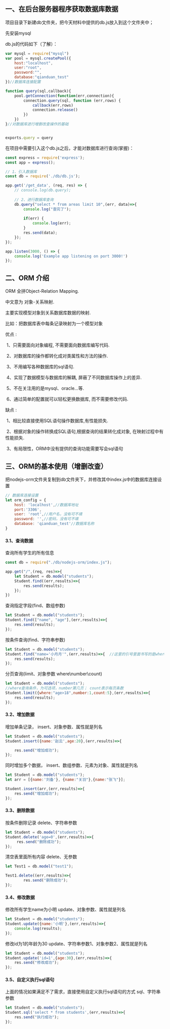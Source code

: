 ## 一、在后台服务器程序获取数据库数据

项目目录下新建db文件夹，把今天材料中提供的db.js放入到这个文件夹中；

先安装mysql

db.js的代码如下（了解）：

```js
var mysql = require("mysql")
var pool = mysql.createPool({
    host:"localhost",
    user:"root",
    password:"",
    database:"qianduan_test"
})//数据库连接配置

function query(sql,callback){
    pool.getConnection(function(err,connection){
        connection.query(sql, function (err,rows) {
            callback(err,rows)
            connection.release()
        })
    })
}//对数据库进行增删改查操作的基础


exports.query = query
```

在项目中需要引入这个db.js之后，才能对数据库进行查询(掌握)：

```js
const express = require('express');
const app = express();

// 1、引入数据库
const db = require('./db/db.js');

app.get('/get_data', (req, res) => {
    // console.log(db.query);
    
    // 2、进行数据库查询
    db.query("select * from areas limit 10",(err, data)=>{
        console.log("查完了");
        
        if(err) {
            console.log(err);
        }
        res.send(data);
    });
});

app.listen(3000, () => {
    console.log('Example app listening on port 3000!')
});
```

## 二、ORM 介绍

ORM 全拼Object-Relation Mapping.

中文意为 对象-关系映射.

主要实现模型对象到关系数据库数据的映射.

比如：把数据库表中每条记录映射为一个模型对象

优点 :

​	1、只需要面向对象编程, 不需要面向数据库编写代码.

​	2、对数据库的操作都转化成对类属性和方法的操作.

​	3、不用编写各种数据库的sql语句.

​	4、实现了数据模型与数据库的解耦, 屏蔽了不同数据库操作上的差异.

​	5、不在关注用的是mysql、oracle...等.

​	6、通过简单的配置就可以轻松更换数据库, 而不需要修改代码.

缺点 :

​	1、相比较直接使用SQL语句操作数据库,有性能损失.

​	2、根据对象的操作转换成SQL语句,根据查询的结果转化成对象, 在映射过程中有性能损失.

​	3、有局限性，ORM中没有提供的查询功能需要写会sql语句	

## 三、ORM的基本使用（增删改查）

把nodejs-orm文件夹复制到db文件夹下，并修改其中index.js中的数据库连接设置

```js
// 数据库连接设置
let orm_config = {
    host: 'localhost',//数据库地址
    port:'3306',
    user: 'root',//用户名，没有可不填
    password: '',//密码，没有可不填
    database: 'qianduan_test'//数据库名称
}
```

#### 3.1、查询数据

查询所有学生的所有信息

```js
const db = require("./db/nodejs-orm/index.js");

app.get("/",(req, res)=>{
    let Student = db.model("students");
    Student.find((err,results)=>{
        res.send(results);
    });
})

```

查询指定字段(find、数组参数)

```js
let Student = db.model("students");
Student.find(["name", "age"],(err,results)=>{
    res.send(results);
});
```

按条件查询(find、字符串参数)

```js
let Student = db.model("students");   
Student.find("name='小月月'",(err,results)=>{  //这里的引号里面书写的是where后面的字符串
    res.send(results);
});
```

分页查询(limit、对象参数 where\number\count)

```js
let Student = db.model("students");  
//where查询条件，为可选项，number第几页； count表示每页条数
Student.limit({where:"age>18",number:1,count:5},(err,results)=>{
    res.send(results);
});
```



#### 3.2、增加数据

增加单条记录， insert、对象参数、属性就是列名

```js
let Student = db.model("students");
Student.insert({name:'赵云',age:20},(err,results)=>{

    res.send("增加成功");
});
```

同时增加多个数据， insert、数组参数、元素为对象、属性就是列名

```js
let Student = db.model("students");
let arr = [{name:'刘备'}, {name:"关羽"},{name:"张飞"}];

Student.insert(arr,(err,results)=>{
	res.send("增加成功");
});
```

#### 3.3、删除数据

按条件删除记录 delete、字符串参数

```js
let Student = db.model("students");
Student.delete('age=0',(err,results)=>{
     res.send("删除成功");
});
```

清空表里面所有内容   delete、无参数

```js
let Test1 = db.model("test1");

Test1.delete((err,results)=>{
        res.send("删除成功");
});
```

#### 3.4、修改数据

修改所有学生name为小明   update、对象参数、属性就是列名

```js
let Student = db.model("students");
Student.update({name:'小明'},(err,results)=>{
    console.log(results);
});
```

修改id为1的年龄为30     update、字符串参数1、对象参数2、属性就是列名

```js
let Student = db.model("students");
Student.update('id=1',{age:30},(err,results)=>{
    res.send("修改成功");
});
```

#### 3.5、自定义执行sql语句

上面的情况如果满足不了需求，直接使用自定义执行sql语句的方式    sql、字符串参数

```js
let Student = db.model("students");
Student.sql('select * from students',(err,results)=>{
    res.send("执行成功");
});
```

